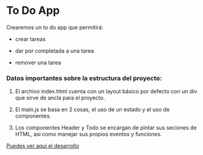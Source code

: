 # To Do App
Crearemos un to do app que permitirá:

* crear tareas

* dar por completada a una tarea

* remover una tarea

### Datos importantes sobre la estructura del proyecto:

1. El archivo index.html cuenta con un layout básico por defecto con un div que sirve de ancla para el proyecto.

2. El main.js se basa en 2 cosas, el uso de un estado y el uso de componentes.

3. Los componentes Header y Todo se encargan de pintar sus seciones de HTML, asi como manejar sus propios eventos y funciones.

[Puedes ver aquí el desarrollo](https://strongwarmi.github.io/Todo_ReactStyle/)